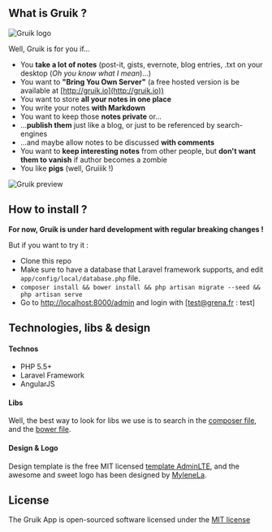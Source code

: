 ## What is Gruik ?

![Gruik logo](http://lut.im/25GVA1uQ/KAFzH5RA)

Well, Gruik is for you if...

* You __take a lot of notes__ (post-it, gists, evernote, blog entries, .txt on your desktop (_Oh you know what I mean_)...)
* You want to __"Bring You Own Server"__ (a free hosted version is be available at [http://gruik.io](http://gruik.io))
* You want to store __all your notes in one place__
* You write your notes __with Markdown__
* You want to keep those __notes private__ or...
* ...__publish them__ just like a blog, or just to be referenced by search-engines
* ...and maybe allow notes to be discussed __with comments__
* You want to __keep interesting notes__ from other people, but __don't want them to vanish__ if author becomes a zombie
* You like __pigs__ (well, Gruiiik !)

![Gruik preview](http://lut.im/OYLqTKCB/s6CWP6Pg)

## How to install ?
__For now, Gruik is under hard development with regular breaking changes !__

But if you want to try it :
 
* Clone this repo
* Make sure to have a database that Laravel framework supports, and edit `app/config/local/database.php` file.
* `composer install && bower install && php artisan migrate --seed && php artisan serve`
* Go to [http://localhost:8000/admin](http://localhost:8000/admin) and login with [test@grena.fr : test]

## Technologies, libs & design

#### Technos

* PHP 5.5+
* Laravel Framework
* AngularJS

#### Libs
Well, the best way to look for libs we use is to search in the [composer file](https://github.com/grena/gruik/blob/master/composer.json), and the [bower file](https://github.com/grena/gruik/blob/master/bower.json).

#### Design & Logo
Design template is the free MIT licensed [template AdminLTE](https://github.com/almasaeed2010/AdminLTE), and the awesome and sweet logo has been designed by [MyleneLa](http://www.mylenela.fr).

## License

The Gruik App is open-sourced software licensed under the [MIT license](http://opensource.org/licenses/MIT)
